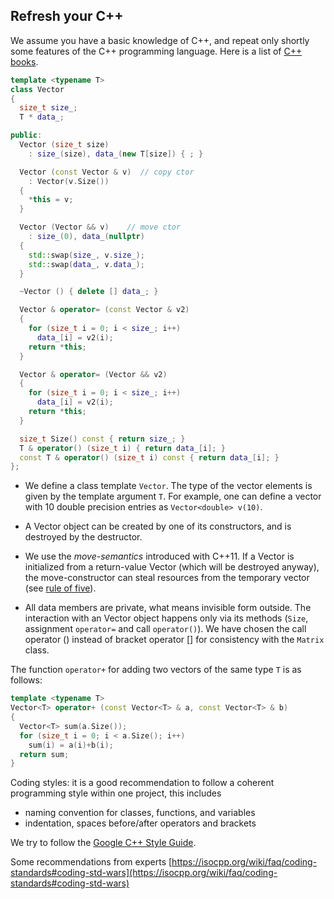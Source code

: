 ## Refresh your C++

We assume you have a basic knowledge of C++, and repeat only shortly some features of the C++ programming language. Here is a list of [C++ books](https://stackoverflow.com/questions/388242/the-definitive-c-book-guide-and-list).




```cpp
template <typename T>
class Vector
{
  size_t size_;
  T * data_;

public:
  Vector (size_t size) 
    : size_(size), data_(new T[size]) { ; }

  Vector (const Vector & v)  // copy ctor
    : Vector(v.Size())
  {
    *this = v;
  }

  Vector (Vector && v)    // move ctor
    : size_(0), data_(nullptr)
  {
    std::swap(size_, v.size_);
    std::swap(data_, v.data_);
  }

  ~Vector () { delete [] data_; }

  Vector & operator= (const Vector & v2)
  {
    for (size_t i = 0; i < size_; i++)
      data_[i] = v2(i);
    return *this;
  }

  Vector & operator= (Vector && v2)
  {
    for (size_t i = 0; i < size_; i++)
      data_[i] = v2(i);
    return *this;
  }

  size_t Size() const { return size_; }
  T & operator() (size_t i) { return data_[i]; }
  const T & operator() (size_t i) const { return data_[i]; }
};
```

* We define a class template `Vector`. The type of the vector elements is given by the template argument `T`. For example, one can define a vector with 10 double precision entries as `Vector<double> v(10)`.

* A Vector object can be created by one of its constructors, and is destroyed by the destructor.

* We use the *move-semantics* introduced with C++11. If a Vector is initialized from a return-value Vector (which will be destroyed anyway), the move-constructor can steal resources from the temporary vector
(see [rule of five](https://en.cppreference.com/w/cpp/language/rule_of_three)).

* All data members are private, what means invisible form outside. The interaction with an Vector object happens only via its methods (`Size`, assignment `operator=` and call `operator()`). We have chosen the call operator () instead of bracket operator [] for consistency with the `Matrix` class.



The function `operator+` for adding two vectors of the same type `T` is as follows:

```cpp
template <typename T>
Vector<T> operator+ (const Vector<T> & a, const Vector<T> & b)
{
  Vector<T> sum(a.Size());
  for (size_t i = 0; i < a.Size(); i++)
    sum(i) = a(i)+b(i);
  return sum;
}  
```


Coding styles: it is a good recommendation to follow a coherent programming style within one project, this includes
* naming convention for classes, functions, and variables
* indentation, spaces before/after operators and brackets

We try to follow the [Google C++ Style Guide](https://google.github.io/styleguide/cppguide.html).

Some recommendations from experts
[https://isocpp.org/wiki/faq/coding-standards#coding-std-wars](https://isocpp.org/wiki/faq/coding-standards#coding-std-wars)